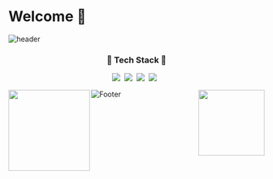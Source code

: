 # Welcome 👋
![header](https://capsule-render.vercel.app/api?type=waving&color=6FC7E1&height=200&section=header&text=jhanks21&fontSize=70)

<h3 align="center">💪 Tech Stack 💪</h3>

<p align="center"? Techs that I've used at least once </p>

<p align="center">
 <img src="https://img.shields.io/badge/Python-3766AB?style=flat-square&logo=Python&logoColor=white" /></a>&nbsp <img src="https://img.shields.io/badge/Java-007396?style=flat-square&logo=Java&logoColor=white" /></a>&nbsp <img src="https://img.shields.io/badge/C++-00599C?style=flat-square&logo=cplusplus&logoColor=white" /></a>&nbsp <img src="https://img.shields.io/badge/Mysql-FCC624?style=flat-square&logo=Mysql&logoColor=white" /></a>&nbsp <img


-------
                                
<p align="center">
<img height="160em" src="https://github-readme-stats.vercel.app/api?username=jeongahn&show_icons=true&theme=prussian" align = "left"/>
<img height="130em" src="https://github-readme-stats.vercel.app/api/top-langs?username=jeongahn&show_icons=true&locale=en&layout=compact&theme=prussian" align = "right"/>
</p>



![Footer](https://capsule-render.vercel.app/api?type=waving&color=6FC7E1&height=200&section=footer)
